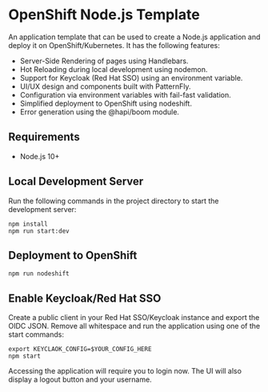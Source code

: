 # OpenShift Node.js Template

An application template that can be used to create a Node.js application and
deploy it on OpenShift/Kubernetes. It has the following features:

* Server-Side Rendering of pages using Handlebars.
* Hot Reloading during local development using nodemon.
* Support for Keycloak (Red Hat SSO) using an environment variable.
* UI/UX design and components built with PatternFly.
* Configuration via environment variables with fail-fast validation.
* Simplified deployment to OpenShift using nodeshift.
* Error generation using the @hapi/boom module.

## Requirements

* Node.js 10+

## Local Development Server

Run the following commands in the project directory to start the development
server:

```
npm install
npm run start:dev
```

## Deployment to OpenShift

```
npm run nodeshift
```

## Enable Keycloak/Red Hat SSO

Create a public client in your Red Hat SSO/Keycloak instance and export the
OIDC JSON. Remove all whitespace and run the application using one of the start
commands:

```
export KEYCLAOK_CONFIG=$YOUR_CONFIG_HERE
npm start
```

Accessing the application will require you to login now. The UI will also
display a logout button and your username.
